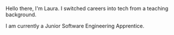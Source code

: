Hello there, I'm Laura. I switched careers into tech from a teaching background.

I am currently a Junior Software Engineering Apprentice.


